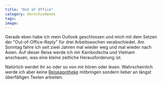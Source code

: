 ```yaml
---
title: "Out of Office"
category: Verschiedenes
tags: 
image: 
---
```


Gerade eben habe ich mein Outlook geschlossen und mich mit dem Setzen der "Out-of-Office-Reply" für drei Arbeitswochen verabschiedet. Am Sonntag fahre ich seit zwei Jahren mal wieder weg und mal wieder nach Asien. Auf dieser Reise werde ich mir Kambodscha und Vietnam anschauen, was eine kleine zeitliche Herausforderung ist.  

  

Natürlich werdet Ihr so oder so von mir hören oder lesen. Wahrscheinlich werde ich aber keine [Reiseapotheke](http://www.misantropolis.de/musik/reiseapotheke) mitbringen sondern lieber an längst überfälligen Texten arbeiten.